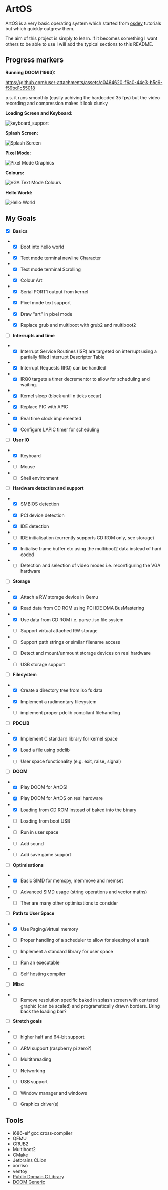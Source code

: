 # ArtOS
ArtOS is a very basic operating system which started from [osdev](https://wiki.osdev.org/Bare_Bones) tutorials but which quickly outgrew them. 

The aim of this project is simply to learn. If it becomes something I want others to be able to use I will add the typical sections to this README.

## Progress markers

**Running DOOM (1993):**

https://github.com/user-attachments/assets/c0464620-f6a0-44e3-b5c9-f59bd1c55018

p.s. it runs smoothly (easily achiving the hardcoded 35 fps) but the video recording and compression makes it look clunky 

**Loading Screen and Keyboard:**

![keyboard_support](https://github.com/user-attachments/assets/8fea2d96-1281-46d2-94d4-97fe90898c3f)

**Splash Screen:**

![Splash Screen](https://github.com/user-attachments/assets/7e11bf7d-7b6a-4f3f-b169-63956f5d99e4)


**Pixel Mode:**

![Pixel Mode Graphics](https://github.com/user-attachments/assets/7409c5e2-a6e2-4e1f-a4d6-326ad56a3bef)


**Colours:**

![VGA Text Mode Colours](https://github.com/user-attachments/assets/185d925c-64bc-4986-af92-3fdbf05f513e)


**Hello World:**

![Hello World](https://github.com/user-attachments/assets/27ce4931-914b-4c4e-bdbf-f9c89d69ac8a)

## My Goals
- [x] **Basics**
- - [x] Boot into hello world
- - [x] Text mode terminal newline Character
- - [x] Text mode terminal Scrolling
- - [x] Colour Art
- - [x] Serial PORT1 output from kernel
- - [x] Pixel mode text support
- - [x] Draw "art" in pixel mode    
- - [x] Replace grub and multiboot with grub2 and multiboot2
- [ ] **Interrupts and time**
- - [x] Interrupt Service Routines (ISR) are targeted on interrupt using a partially filled Interrupt Descriptor Table
- - [x] Interrupt Requests (IRQ) can be handled
- - [x] IRQ0 targets a timer decrementor to allow for scheduling and waiting.
- - [x] Kernel sleep (block until n ticks occur)
- - [x] Replace PIC with APIC
- - [x] Real time clock implemented
-
    - [x] Configure LAPIC timer for scheduling
- [ ] **User IO**
- - [x] Keyboard
- - [ ] Mouse
- - [ ] Shell environment
- [ ] **Hardware detection and support**
- - [x] SMBIOS detection
- - [x] PCI device detection
- - [x] IDE detection
- - [ ] IDE initialisation (currently supports CD ROM only, see storage)
- - [x] Initialise frame buffer etc using the multiboot2 data instead of hard coded
- - [ ] Detection and selection of video modes i.e. reconfiguring the VGA hardware
- [ ] **Storage**
- - [x] Attach a RW storage device in Qemu
- - [x] Read data from CD ROM using PCI IDE DMA BusMastering
- - [x] Use data from CD ROM i.e. parse .iso file system
- - [ ] Support virtual attached RW storage
- - [ ] Support path strings or similar filename access
- - [ ] Detect and mount/unmount storage devices on real hardware
- - [ ] USB storage support
- [ ] **Filesystem**
- - [x] Create a directory tree from iso fs data
- - [x] Implement a rudimentary filesystem
- - [ ] implement proper pdclib compliant filehandling
- [ ] **PDCLIB**
- - [x] Implement C standard library for kernel space
- - [x] Load a file using pdclib
- - [ ] User space functionality (e.g. exit, raise, signal)   
- [ ] **DOOM**
- - [x] Play DOOM for ArtOS!
- - [x] Play DOOM for ArtOS on real hardware
- - [x] Loading from CD ROM instead of baked into the binary
- - [ ] Loading from boot USB 
- - [ ] Run in user space
- - [ ] Add sound
- - [ ] Add save game support
- [ ] **Optimisations**
- - [x] Basic SIMD for memcpy, memmove and memset
- - [ ] Advanced SIMD usage (string operations and vector maths)
- - [ ] Ther are many other optimisations to consider
- [ ] **Path to User Space**
- - [x] Use Paging/virtual memory
- - [ ] Proper handling of a scheduler to allow for sleeping of a task
- - [ ] Implement a standard library for user space
- - [ ] Run an executable
- - [ ] Self hosting compiler
- [ ] **Misc**
- - [ ] Remove resolution specific baked in splash screen with centered graphic (can be scaled) and programatically drawn borders. Bring back the loading bar? 
- [ ] **Stretch goals**
- - [ ] higher half and 64-bit support
- - [ ] ARM support (raspberry pi zero?)
- - [ ] Multithreading
- - [ ] Networking
- - [ ] USB support
- - [ ] Window manager and windows
- - [ ] Graphics driver(s)

## Tools
- i686-elf gcc cross-compiler
- QEMU
- GRUB2
- Multiboot2
- CMake
- Jetbrains CLion
- xorriso
- ventoy
- [Public Domain C Library](https://github.com/DevSolar/pdclib)
- [DOOM Generic](https://github.com/ozkl/doomgeneric)
